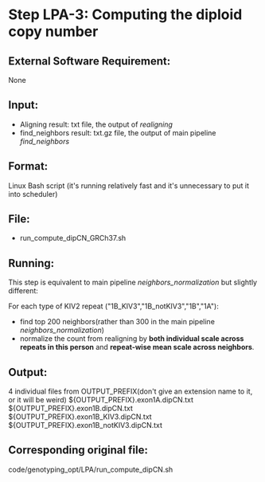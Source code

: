 # Step LPA-3: Computing the diploid copy number

## External Software Requirement:

None

## Input:

 - Aligning result: txt file, the output of *realigning*
 - find_neighbors result: txt.gz file, the output of main pipeline *find_neighbors*

## Format:

Linux Bash script (it's running relatively fast and it's unnecessary to put it into scheduler)

## File:

 - run_compute_dipCN_GRCh37.sh

## Running:

This step is equivalent to main pipeline *neighbors_normalization* but slightly different:

For each type of KIV2 repeat ("1B_KIV3","1B_notKIV3","1B","1A"):
   - find top 200 neighbors(rather than 300 in the main pipeline *neighbors_normalization*)
   - normalize the count from realigning by **both individual scale across repeats in this person** and **repeat-wise mean scale across neighbors**.

## Output:

4 individual files from OUTPUT_PREFIX(don't give an extension name to it, or it will be weird)
${OUTPUT_PREFIX}.exon1A.dipCN.txt
${OUTPUT_PREFIX}.exon1B.dipCN.txt
${OUTPUT_PREFIX}.exon1B_KIV3.dipCN.txt
${OUTPUT_PREFIX}.exon1B_notKIV3.dipCN.txt

## Corresponding original file:

code/genotyping_opt/LPA/run_compute_dipCN.sh
